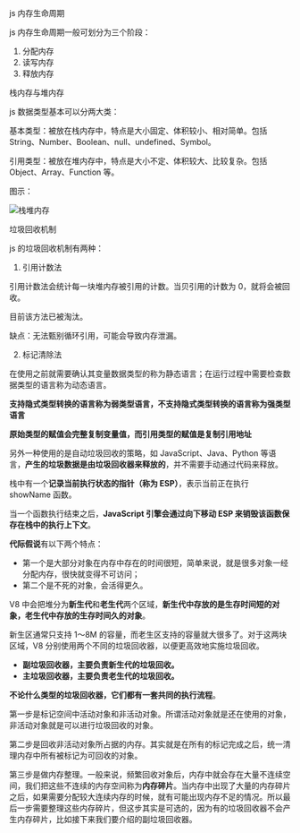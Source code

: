 js 内存生命周期

js 内存生命周期一般可划分为三个阶段：

1. 分配内存
2. 读写内存
3. 释放内存

栈内存与堆内存

js 数据类型基本可以分两大类：

基本类型：被放在栈内存中，特点是大小固定、体积较小、相对简单。包括 String、Number、Boolean、null、undefined、Symbol。

引用类型：被放在堆内存中，特点是大小不定、体积较大、比较复杂。包括 Object、Array、Function 等。

图示：

![栈堆内存](https://gitee.com/qulingyuan/ly_picture/raw/master/img/2022/01/%E6%A0%88%E5%A0%86%E5%86%85%E5%AD%98.png)

垃圾回收机制

js 的垃圾回收机制有两种：

1. 引用计数法

引用计数法会统计每一块堆内存被引用的计数。当贝引用的计数为 0，就将会被回收。

目前该方法已被淘汰。

缺点：无法甄别循环引用，可能会导致内存泄漏。

2. 标记清除法









在使用之前就需要确认其变量数据类型的称为静态语言；在运行过程中需要检查数据类型的语言称为动态语言。

**支持隐式类型转换的语言称为弱类型语言，不支持隐式类型转换的语言称为强类型语言**





**原始类型的赋值会完整复制变量值，而引用类型的赋值是复制引用地址**

另外一种使用的是自动垃圾回收的策略，如 JavaScript、Java、Python 等语言，**产生的垃圾数据是由垃圾回收器来释放的**，并不需要手动通过代码来释放。

栈中有一个**记录当前执行状态的指针（称为 ESP）**，表示当前正在执行 showName 函数。

当一个函数执行结束之后，**JavaScript 引擎会通过向下移动 ESP 来销毁该函数保存在栈中的执行上下文**。

**代际假说**有以下两个特点：

- 第一个是大部分对象在内存中存在的时间很短，简单来说，就是很多对象一经分配内存，很快就变得不可访问；
- 第二个是不死的对象，会活得更久。

V8 中会把堆分为**新生代**和**老生代**两个区域，**新生代中存放的是生存时间短的对象，老生代中存放的生存时间久的对象**。

新生区通常只支持 1～8M 的容量，而老生区支持的容量就大很多了。对于这两块区域，V8 分别使用两个不同的垃圾回收器，以便更高效地实施垃圾回收。

- **副垃圾回收器，主要负责新生代的垃圾回收。**
- **主垃圾回收器，主要负责老生代的垃圾回收。**

**不论什么类型的垃圾回收器，它们都有一套共同的执行流程**。

第一步是标记空间中活动对象和非活动对象。所谓活动对象就是还在使用的对象，非活动对象就是可以进行垃圾回收的对象。

第二步是回收非活动对象所占据的内存。其实就是在所有的标记完成之后，统一清理内存中所有被标记为可回收的对象。

第三步是做内存整理。一般来说，频繁回收对象后，内存中就会存在大量不连续空间，我们把这些不连续的内存空间称为**内存碎片**。当内存中出现了大量的内存碎片之后，如果需要分配较大连续内存的时候，就有可能出现内存不足的情况。所以最后一步需要整理这些内存碎片，但这步其实是可选的，因为有的垃圾回收器不会产生内存碎片，比如接下来我们要介绍的副垃圾回收器。
